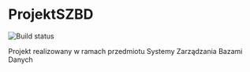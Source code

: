 # ProjektSZBD

![Build status](https://travis-ci.org/DominikKossinski/ProjektSZBD.svg?branch=master)

Projekt realizowany w ramach przedmiotu Systemy Zarządzania Bazami Danych

